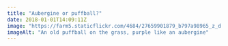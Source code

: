 ```yaml
---
title: "Aubergine or puffball?"
date: 2018-01-01T14:09:11Z
image: "https://farm5.staticflickr.com/4684/27659901879_b797a98965_z_d.jpg"
imageAlt: "An old puffball on the grass, purple like an aubergine"
---
```

